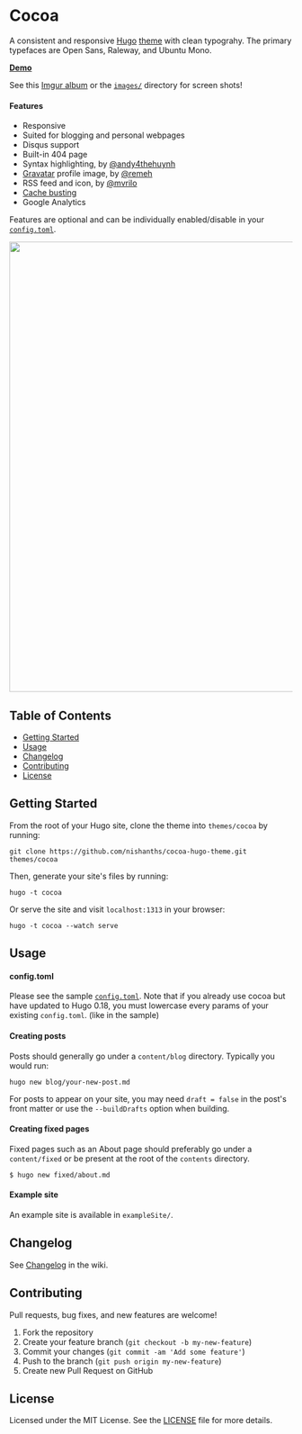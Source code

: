# Cocoa

A consistent and responsive [Hugo](http://gohugo.io) [theme](https://github.com/spf13/hugoThemes/) with clean typograhy. The primary typefaces are Open Sans, Raleway, and Ubuntu Mono.

[__Demo__](http://themes.gohugo.io/theme/cocoa/)

See this [Imgur album](http://imgur.com/a/skabh) or the [`images/`](https://github.com/nishanths/cocoa-hugo-theme/tree/master/images) directory for screen shots!

#### Features

* Responsive
* Suited for blogging and personal webpages
* Disqus support
* Built-in 404 page
* Syntax highlighting, by [@andy4thehuynh](https://github.com/andy4thehuynh)
* [Gravatar](https://github.com/nishanths/cocoa-hugo-theme/pull/25) profile image, by [@remeh](https://github.com/remeh)
* RSS feed and icon, by [@mvrilo](https://github.com/mvrilo)
* [Cache busting](https://github.com/nishanths/cocoa-hugo-theme/commit/2e598e5b739c0529ba0d8ec305066ad209f4317f#diff-0bcd4f78d920797d1ae8c184a6554729R18)
* Google Analytics

Features are optional and can be individually enabled/disable in your [`config.toml`](https://github.com/nishanths/cocoa-hugo-theme/blob/master/exampleSite/config.toml).

<img src="http://i.imgur.com/jdstF9j.png" width="800">

## Table of Contents

* [Getting Started](#getting-started)
* [Usage](#usage)
* [Changelog](#changelog)
* [Contributing](#contributing)
* [License](#license)

## Getting Started 

From the root of your Hugo site, clone the theme into `themes/cocoa` by running:

````
git clone https://github.com/nishanths/cocoa-hugo-theme.git themes/cocoa
````

Then, generate your site's files by running:

````
hugo -t cocoa
````

Or serve the site and visit `localhost:1313` in your browser:

```
hugo -t cocoa --watch serve
```

## Usage

#### config.toml

Please see the sample [`config.toml`](https://github.com/nishanths/cocoa-hugo-theme/blob/master/exampleSite/config.toml). Note that if you already use cocoa but have updated to Hugo 0.18, you must lowercase every params of your existing `config.toml`. (like in the sample)

#### Creating posts

Posts should generally go under a `content/blog` directory. Typically you would run:

````
hugo new blog/your-new-post.md
````
For posts to appear on your site, you may need `draft = false` in the post's front matter or use the `--buildDrafts` option when building.

#### Creating fixed pages

Fixed pages such as an About page should preferably go under a `content/fixed` or be present at the root of the `contents` directory.

````
$ hugo new fixed/about.md
````

#### Example site

An example site is available in `exampleSite/`.

## Changelog

See [Changelog](https://github.com/nishanths/cocoa-hugo-theme/wiki/Changelog) in the wiki.

## Contributing

Pull requests, bug fixes, and new features are welcome!

1. Fork the repository
2. Create your feature branch (`git checkout -b my-new-feature`)
3. Commit your changes (`git commit -am 'Add some feature'`)
4. Push to the branch (`git push origin my-new-feature`)
5. Create new Pull Request on GitHub

## License

Licensed under the MIT License. See the [LICENSE](https://github.com/nishanths/cocoa-hugo-theme/blob/master/LICENSE) file for more details.
